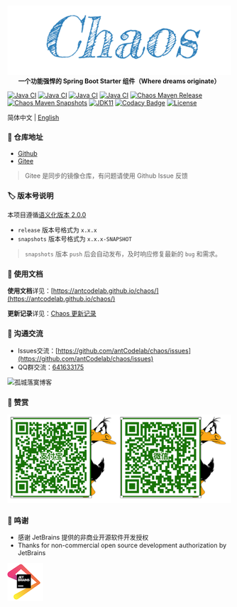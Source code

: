 <p align="center">
	<a href="https://github.com/antCodelab/chaos"><img src="docs/img/logo.png"></a>
    <strong>一个功能强悍的 Spring Boot Starter 组件（Where dreams originate）</strong>
</p>

[![Java CI](https://github.com/antCodelab/chaos/actions/workflows/build.yml/badge.svg)](https://github.com/antCodelab/chaos/actions)
[![Java CI](https://github.com/antCodelab/chaos/actions/workflows/javadoc.yml/badge.svg)](https://github.com/antCodelab/chaos/actions)
[![Java CI](https://github.com/antCodelab/chaos/actions/workflows/codeql-analysis.yml/badge.svg)](https://github.com/antCodelab/chaos/actions)
[![Java CI](https://github.com/antCodelab/chaos/actions/workflows/publish-snapshot.yml/badge.svg)](https://github.com/antCodelab/chaos/actions)
[![Chaos Maven Release](https://img.shields.io/maven-central/v/club.gclmit/chaos-spring-boot-starter.svg?label=Maven%20Central)](https://search.maven.org/search?q=g:%20club.gclmit%20AND%20a:%20chaos-spring-boot-starter)
[![Chaos Maven Snapshots](https://img.shields.io/nexus/s/https/oss.sonatype.org/club.gclmit/chaos-spring-boot-starter.svg?style=flat-square)](https://oss.sonatype.org/content/repositories/snapshots/club/gclmit/)
[![JDK11](https://img.shields.io/badge/JDK-11+-brightgreen.svg)](https://github.com/antCodelab/chaos)
[![Codacy Badge](https://app.codacy.com/project/badge/Grade/f1c25e46f1924c14a1d41f3718223402)](https://www.codacy.com/gh/gclm/chaos/dashboard?utm_source=github.com&utm_medium=referral&utm_content=gclm/chaos&utm_campaign=Badge_Grade)
[![License](https://img.shields.io/:license-Apache2-blue.svg)](https://github.com/antCodelab/chaos/blob/master/LICENSE)

简体中文 | [English](README_EN.md)

### 👥 仓库地址

- [Github](https://github.com/antCodelab/chaos)
- [Gitee](https://gitee.com/gclm/chaos)

> Gitee 是同步的镜像仓库，有问题请使用 Github Issue 反馈

### 🏷️ 版本号说明

本项目遵循[语义化版本 2.0.0](https://semver.org/lang/zh-CN/)

- `release` 版本号格式为 `x.x.x`
- `snapshots` 版本号格式为 `x.x.x-SNAPSHOT`

> `snapshots` 版本 `push` 后会自动发布，及时响应修复最新的 `bug` 和需求。

### 📝 使用文档
**使用文档**详见：[https://antcodelab.github.io/chaos/](https://antcodelab.github.io/chaos/)

**更新记录**详见：[Chaos 更新记录](CHANGELOG.md)

### 📱 沟通交流

- Issues交流：[https://github.com/antCodelab/chaos/issues](https://github.com/antCodelab/chaos/issues)
- QQ群交流：[641633175](https://shang.qq.com/wpa/qunwpa?idkey=4684b1c1194706adcc4ce7c9428935d31c0b2a86b51e96cb807fa30f94cebfde)

![孤城落寞博客](docs/img/wechat.png)

### 🧐 赞赏

![Sponsor](docs/img/sponsor.jpg)

### 💚 鸣谢
- 感谢 JetBrains 提供的非商业开源软件开发授权
- Thanks for non-commercial open source development authorization by JetBrains

[![JetBrains](docs/img/jetbrains.png)](https://www.jetbrains.com/?from=chaos)



